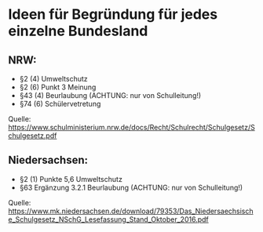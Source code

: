 # Ideen für Begründung für jedes einzelne Bundesland

## NRW:

- §2 (4)            Umweltschutz
- §2 (6) Punkt 3    Meinung
- §43 (4)           Beurlaubung (ACHTUNG: nur von Schulleitung!)
- §74 (6)           Schülervetretung

Quelle: https://www.schulministerium.nrw.de/docs/Recht/Schulrecht/Schulgesetz/Schulgesetz.pdf

## Niedersachsen:

- §2 (1) Punkte 5,6 Umweltschutz
- §63 Ergänzung 3.2.1 Beurlaubung (ACHTUNG: nur von Schulleitung!)

Quelle: https://www.mk.niedersachsen.de/download/79353/Das_Niedersaechsische_Schulgesetz_NSchG_Lesefassung_Stand_Oktober_2016.pdf
